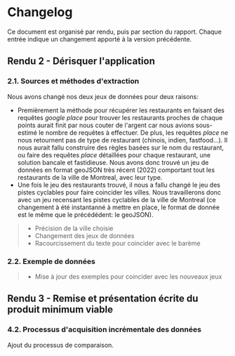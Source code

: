 # Changelog

Ce document est organisé par rendu, puis par section du rapport. Chaque entrée indique un changement apporté à la version précédente. 

## Rendu 2 - Dérisquer l'application

### 2.1. Sources et méthodes d'extraction

Nous avons changé nos deux jeux de données pour deux raisons: 

- Premièrement la méthode pour récupérer les restaurants en faisant des requêtes *google place* pour trouver les restaurants proches de chaque points aurait finit par nous couter de l'argent car nous avions sous-estimé le nombre de requêtes à effectuer. De plus, les requêtes *place* ne nous retournent pas de type de restaurant (chinois, indien, fastfood...). Il nous aurait fallu construire des règles basées sur le nom du restaurant, ou faire des requêtes *place* détaillées pour chaque restaurant, une solution bancale et fastidieuse. Nous avons donc trouvé un jeu de données en format geoJSON très récent (2022) comportant tout les restaurants de la ville de Montreal, avec leur type.
- Une fois le jeu des restaurants trouvé, il nous a fallu changé le jeu des pistes cyclables pour faire coincider les villes. Nous travaillerons donc avec un jeu recensant les pistes cyclables de la ville de Montreal (ce changement à été instantanné à mettre en place, le format de donnée est le même que le précédédent: le geoJSON).

>- Précision de la ville choisie
>- Changement des jeux de données
> - Racourcissement du texte pour coincider avec le barème

### 2.2. Exemple de données

> - Mise à jour des exemples pour coincider avec les nouveaux jeux

## Rendu 3 - Remise et présentation écrite du produit minimum viable

### 4.2. Processus d'acquisition incrémentale des données

Ajout du processus de comparaison.
